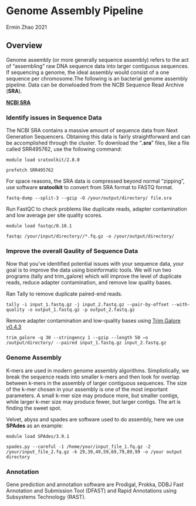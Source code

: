 # Genome Assembly Pipeline

Ermin Zhao 2021

## Overview

Genome assembly (or more generally sequence assembly) refers to the act of “assembling” raw DNA sequence data into larger contiguous sequences. If sequencing a genome, the ideal assembly would consist of a one sequence per chromosome.The following is an bacterial genome assembly pipeline. Data can be donwloaded from the NCBI Sequence Read Archive (**SRA**).

[**NCBI SRA**](https://www.ncbi.nlm.nih.gov/sra)

### Identify issues in Sequence Data

The NCBI SRA contains a massive amount of sequence data from Next Generation Sequencers. Obtaining this data is fairly straightforward and can be accomplished through the cluster. To download the “**.sra**” files, like a file called SRR495762, use the following command:

`module load sratoolkit/2.8.0`

`prefetch SRR495762`

For space reasons, the SRA data is compressed beyond normal “zipping”, use software **sratoolkit** to convert from SRA format to FASTQ format.

`fastq-dump --split-3 --gzip -O /your/output/directory/ file.sra`

Run FastQC to check problems like duplicate reads, adapter contamination and low average per site quality scores. 

`module load fastqc/0.10.1`

`fastqc /your/input/directory//*.fq.gz -o /your/output/directory/`


### Improve the overall Qaulity of Sequence Data

Now that you’ve identified potential issues with your sequence data, your goal is to improve the data using bioinformatic tools. We will run two programs (tally and trim_galore) which will improve the level of duplicate reads, reduce adapter contamination, and remove low quality bases.

Ran Tally to remove duplicate paired-end reads.  

`tally -i input_1.fastq.gz -j input_2.fastq.gz --pair-by-offset --with-quality -o output_1.fastq.gz -p output_2.fastq.gz`

Remove adapter contamination and low-quality bases using [Trim Galore v0.4.3](https://www.bioinformatics.babraham.ac.uk/projects/trim_galore/) 

`trim_galore -q 30 --stringency 1 --gzip --length 50 –o /output/directory/ --paired input_1.fastq.gz input_2.fastq.gz`

### Genome Assembly

K-mers are used in modern genome assembly algorithms. Simplistically, we break the sequence reads into smaller k-mers and then look for overlap between k-mers in the assembly of larger contiguous sequences. The size of the k-mer chosen in your assembly is one of the most important parameters. A small k-mer size may produce more, but smaller contigs, while larger k-mer size may produce fewer, but larger contigs. The art is finding the sweet spot.

Velvet, abyss and spades are software used to do assembly, here we use **SPAdes** as an example:

`module load SPAdes/3.9.1` 

`spades.py --careful -1 /home/your/input_file_1.fq.gz -2 /your/input_file_2.fq.gz -k 29,39,49,59,69,79,89,99 -o /your output directory`


### Annotation

Gene prediction and annotation software are Prodigal, Prokka, DDBJ Fast Annotation and Submission Tool (DFAST) and Rapid Annotations using Subsystems Technology (RAST). 





